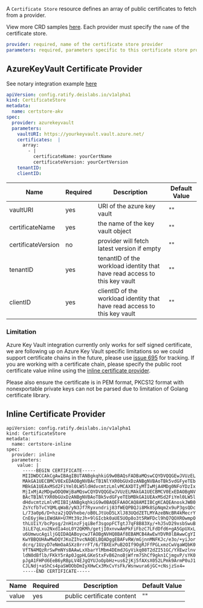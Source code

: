 A `Certificate Store` resource defines an array of public certificates to fetch from a provider. 

View more CRD samples [here](../../../config/samples/). Each provider must specify the `name` of the certificate store.

```yml
provider: required, name of the certificate store provider
parameters: required, parameters specific to this certificate store provider
```
 
## AzureKeyVault Certificate Provider
See notary integration example [here](../../developer/verifier.md#section-6-built-in-verifiers)
```yml
apiVersion: config.ratify.deislabs.io/v1alpha1
kind: CertificateStore
metadata:
  name: certstore-akv
spec:
  provider: azurekeyvault
  parameters:
    vaultURI: https://yourkeyvault.vault.azure.net/
    certificates:  |
      array:
        - |
          certificateName: yourCertName
          certificateVersion: yourCertVersion 
    tenantID:
    clientID: 
```

| Name        | Required | Description | Default Value |
| ----------- | -------- | ----------- | ------------- | 
| vaultURI      | yes    |      URI of the azure key vault        |   ""            |
| certificateName      | yes    |    the name of the key vault object   |       ""        |
| certificateVersion   | no     |   provider will fetch latest version if empty   |     ""    |
| tenantID   | yes     |   tenantID of the workload identity that have read access to this key vault   |     ""    |
| clientID   | yes     |   clientID of the workload identity that have read access to this key vault   |     ""    |

### Limitation
Azure Key Vault integration currently only works for self signed certificate, we are following up on Azure Key Vault specific limitations so we could support certificate chains in the future, please use  [issue 695](https://github.com/deislabs/ratify/issues/695) for tracking. If you are working with a certificate chain, please specify the public root certificate value inline using the [inline certificate provider](certificate-stores.md#inline-certificate-provider). 

Please also ensure the certificate is in PEM format, PKCS12 format with nonexportable private keys can not be parsed due to limitation of Golang certificate library.

## Inline Certificate Provider
```
apiVersion: config.ratify.deislabs.io/v1alpha1
kind: CertificateStore
metadata:
  name: certstore-inline
spec:
  provider: inline
  parameters:
    value: |
      -----BEGIN CERTIFICATE-----
      MIIDWDCCAkCgAwIBAgIBUTANBgkqhkiG9w0BAQsFADBaMQswCQYDVQQGEwJVUzEL
      MAkGA1UECBMCV0ExEDAOBgNVBAcTB1NlYXR0bGUxDzANBgNVBAoTBk5vdGFyeTEb
      MBkGA1UEAxMSd2FiYml0LW5ldHdvcmtzLmlvMCAXDTIyMTIwMjA4MDg0NFoYDzIx
      MjIxMjAzMDgwODQ0WjBaMQswCQYDVQQGEwJVUzELMAkGA1UECBMCV0ExEDAOBgNV
      BAcTB1NlYXR0bGUxDzANBgNVBAoTBk5vdGFyeTEbMBkGA1UEAxMSd2FiYml0LW5l
      dHdvcmtzLmlvMIIBIjANBgkqhkiG9w0BAQEFAAOCAQ8AMIIBCgKCAQEAnoskJWB0
      ZsYcfbTvCYQMLqWaB/yN3Jf7Ryxvndrij83fWEQPBQJi8Mk8SpNqm2x9uP3gsQDc
      L/73a0p6/D+hza2jQQVhebe/oB0LJtUoD5LXlJ83UQdZETLMYAzeBNcBR4kMecrY
      CnE6yjHeiEWdAH+U7Mt39zJh+9lGIcbk0aUE5UOp8o3t5RWFDcl9hQ7QOXROwmpO
      thLUIiY/bcPpsg/2nH1nzFjqiBef3sgopFCTgtJ7qF8B83Xy/+hJ5vD29xsbSwuB
      3iLE7qLxu2NxdIa4oL0Y2QKMh/getjI0xnvwAmPkFiFbzC7LFdDfd6+gA5GpUXxL
      u6UmwucAgiljGQIDAQABoycwJTAOBgNVHQ8BAf8EBAMCB4AwEwYDVR0lBAwwCgYI
      KwYBBQUHAwMwDQYJKoZIhvcNAQELBQADggEBAFvRW/mGjnnMNFKJc/e3o/+yiJor
      dcrq/1UzyD7eNmOaASXz8rrrFT/6/TBXExPuB2OIf9OgRJFfPGLxmzCwVgaWQbK0
      VfTN4MQzRrSwPmNYsBAAwLxXbarYlMbm4DEmdJGyVikq08T2dZI51GC/YXEwzlnv
      ldN0dBflb/FKkY5rAp0JgpHLGKeStxFvB62noBjWfrm7ShCf9gkn1CjmgvP/sYK0
      pJgA1FHPd6EeB6yRBpLV4EJgQYUJoOpbHz+us62jKj5fAXsX052LPmk9ArmP0uJ1
      CJLNdj+aShCs4paSWOObDmIyXHwCx3MxCvYsFk/Wsnwura6jGC+cNsjzSx4=
      -----END CERTIFICATE-----

```

| Name        | Required | Description | Default Value |
| ----------- | -------- | ----------- | ------------- | 
| value      | yes    |      public certificate content       |   ""            |